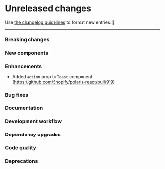 # Unreleased changes

Use [the changelog guidelines](https://git.io/polaris-changelog-guidelines) to format new entries. 💜

---

### Breaking changes

### New components

### Enhancements

- Added `action` prop to `Toast` component (https://github.com/Shopify/polaris-react/pull/919)

### Bug fixes

### Documentation

### Development workflow

### Dependency upgrades

### Code quality

### Deprecations
